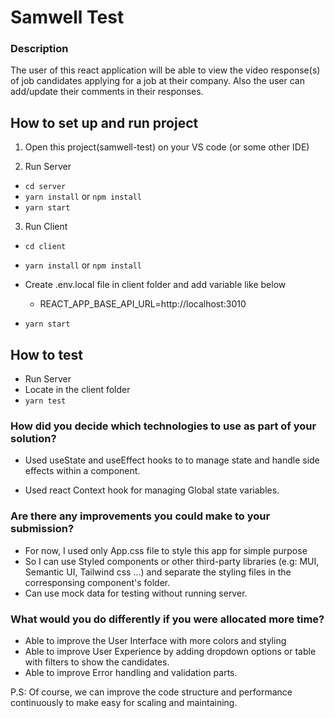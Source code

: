 # Samwell Test

### Description

The user of this react application will be able to view the video response(s) of job candidates applying for a job at their company.
Also the user can add/update their comments in their responses.

## How to set up and run project

1. Open this project(samwell-test) on your VS code (or some other IDE)

2. Run Server

- `cd server`
- `yarn install` or `npm install`
- `yarn start`

3. Run Client

- `cd client`
- `yarn install` or `npm install`
- Create .env.local file in client folder and add variable like below

  - REACT_APP_BASE_API_URL=http://localhost:3010

- `yarn start`

## How to test

- Run Server
- Locate in the client folder
- `yarn test`

### How did you decide which technologies to use as part of your solution?

- Used useState and useEffect hooks to to manage state and handle side effects within a component.

- Used react Context hook for managing Global state variables.

### Are there any improvements you could make to your submission?

- For now, I used only App.css file to style this app for simple purpose
- So I can use Styled components or other third-party libraries (e.g: MUI, Semantic UI, Tailwind css ...) and separate the styling files in the corresponsing component's folder.
- Can use mock data for testing without running server.

### What would you do differently if you were allocated more time?

- Able to improve the User Interface with more colors and styling
- Able to improve User Experience by adding dropdown options or table with filters to show the candidates.
- Able to improve Error handling and validation parts.

P.S: Of course, we can improve the code structure and performance continuously to make easy for scaling and maintaining.
